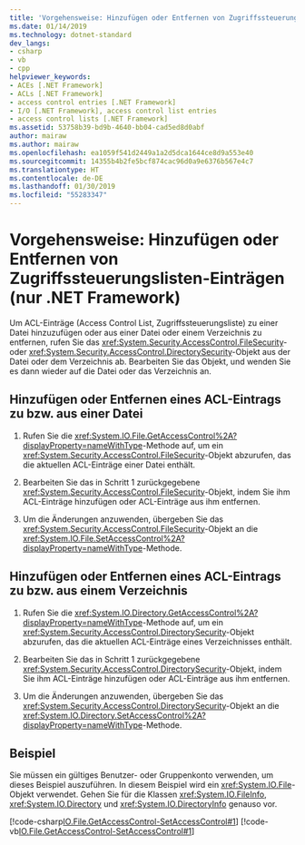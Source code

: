 ```yaml
---
title: 'Vorgehensweise: Hinzufügen oder Entfernen von Zugriffssteuerungslisten-Einträgen (nur .NET Framework)'
ms.date: 01/14/2019
ms.technology: dotnet-standard
dev_langs:
- csharp
- vb
- cpp
helpviewer_keywords:
- ACEs [.NET Framework]
- ACLs [.NET Framework]
- access control entries [.NET Framework]
- I/O [.NET Framework], access control list entries
- access control lists [.NET Framework]
ms.assetid: 53758b39-bd9b-4640-bb04-cad5ed8d0abf
author: mairaw
ms.author: mairaw
ms.openlocfilehash: ea1059f541d2449a1a2d5dca1644ce8d9a553e40
ms.sourcegitcommit: 14355b4b2fe5bcf874cac96d0a9e6376b567e4c7
ms.translationtype: HT
ms.contentlocale: de-DE
ms.lasthandoff: 01/30/2019
ms.locfileid: "55283347"
---
```

# <a name="how-to-add-or-remove-access-control-list-entries-net-framework-only"></a>Vorgehensweise: Hinzufügen oder Entfernen von Zugriffssteuerungslisten-Einträgen (nur .NET Framework)
Um ACL-Einträge (Access Control List, Zugriffssteuerungsliste) zu einer Datei hinzuzufügen oder aus einer Datei oder einem Verzeichnis zu entfernen, rufen Sie das <xref:System.Security.AccessControl.FileSecurity>- oder <xref:System.Security.AccessControl.DirectorySecurity>-Objekt aus der Datei oder dem Verzeichnis ab. Bearbeiten Sie das Objekt, und wenden Sie es dann wieder auf die Datei oder das Verzeichnis an.  
  
## <a name="add-or-remove-an-acl-entry-from-a-file"></a>Hinzufügen oder Entfernen eines ACL-Eintrags zu bzw. aus einer Datei  
  
1.  Rufen Sie die <xref:System.IO.File.GetAccessControl%2A?displayProperty=nameWithType>-Methode auf, um ein <xref:System.Security.AccessControl.FileSecurity>-Objekt abzurufen, das die aktuellen ACL-Einträge einer Datei enthält.  
  
2.  Bearbeiten Sie das in Schritt 1 zurückgegebene <xref:System.Security.AccessControl.FileSecurity>-Objekt, indem Sie ihm ACL-Einträge hinzufügen oder ACL-Einträge aus ihm entfernen.  
  
3. Um die Änderungen anzuwenden, übergeben Sie das <xref:System.Security.AccessControl.FileSecurity>-Objekt an die <xref:System.IO.File.SetAccessControl%2A?displayProperty=nameWithType>-Methode.  
  
## <a name="add-or-remove-an-acl-entry-from-a-directory"></a>Hinzufügen oder Entfernen eines ACL-Eintrags zu bzw. aus einem Verzeichnis  
  
1.  Rufen Sie die <xref:System.IO.Directory.GetAccessControl%2A?displayProperty=nameWithType>-Methode auf, um ein <xref:System.Security.AccessControl.DirectorySecurity>-Objekt abzurufen, das die aktuellen ACL-Einträge eines Verzeichnisses enthält.  
  
2.  Bearbeiten Sie das in Schritt 1 zurückgegebene <xref:System.Security.AccessControl.DirectorySecurity>-Objekt, indem Sie ihm ACL-Einträge hinzufügen oder ACL-Einträge aus ihm entfernen.  
  
3.  Um die Änderungen anzuwenden, übergeben Sie das <xref:System.Security.AccessControl.DirectorySecurity>-Objekt an die <xref:System.IO.Directory.SetAccessControl%2A?displayProperty=nameWithType>-Methode.  
  
## <a name="example"></a>Beispiel  
 Sie müssen ein gültiges Benutzer- oder Gruppenkonto verwenden, um dieses Beispiel auszuführen. In diesem Beispiel wird ein <xref:System.IO.File>-Objekt verwendet. Gehen Sie für die Klassen <xref:System.IO.FileInfo>, <xref:System.IO.Directory> und <xref:System.IO.DirectoryInfo> genauso vor.

 [!code-csharp[IO.File.GetAccessControl-SetAccessControl#1](../../../samples/snippets/csharp/VS_Snippets_CLR/IO.File.GetAccessControl-SetAccessControl/CS/sample.cs#1)]
 [!code-vb[IO.File.GetAccessControl-SetAccessControl#1](../../../samples/snippets/visualbasic/VS_Snippets_CLR/IO.File.GetAccessControl-SetAccessControl/VB/sample.vb#1)]  
  
